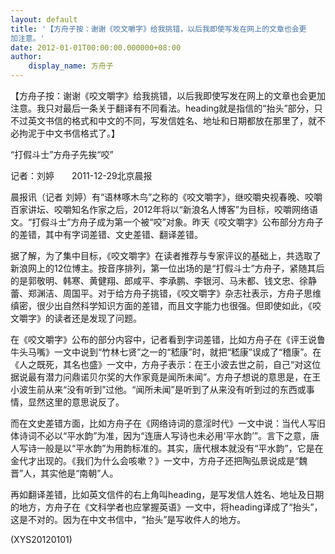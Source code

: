 ```yaml
---
layout: default
title: '【方舟子按：谢谢《咬文嚼字》给我挑错，以后我即使写发在网上的文章也会更
加注意。'
date: 2012-01-01T00:00:00.000000+08:00
author:
    display_name: 方舟子
---
```


【方舟子按：谢谢《咬文嚼字》给我挑错，以后我即使写发在网上的文章也会更加注意。我只对最后一条关于翻译有不同看法。heading就是指信的“抬头”部分，只不过英文书信的格式和中文的不同，写发信姓名、地址和日期都放在那里了，就不必拘泥于中文书信格式了。】

“打假斗士”方舟子先挨“咬”

记者：刘婷　　2011-12-29北京晨报

晨报讯（记者 刘婷）有“语林啄木鸟”之称的《咬文嚼字》，继咬嚼央视春晚、咬嚼百家讲坛、咬嚼知名作家之后，2012年将以“新浪名人博客”为目标，咬嚼网络语文。“打假斗士”方舟子成为第一个被“咬”对象。昨天《咬文嚼字》公布部分方舟子的差错，其中有字词差错、文史差错、翻译差错。

据了解，为了集中目标，《咬文嚼字》在读者推荐与专家评议的基础上，共选取了新浪网上的12位博主。按音序排列，第一位出场的是“打假斗士”方舟子，紧随其后的是郭敬明、韩寒、黄健翔、郎咸平、李承鹏、李银河、马未都、钱文忠、徐静蕾、郑渊洁、周国平。对于给方舟子挑错，《咬文嚼字》杂志社表示，方舟子思维缜密，很少出自然科学知识方面的差错，而且文字能力也很强。但即使如此，《咬文嚼字》的读者还是发现了问题。

在《咬文嚼字》公布的部分内容中，记者看到字词差错，比如方舟子在《评王说鲁　牛头马嘴》一文中说到“竹林七贤”之一的“嵇康”时，就把“嵇康”误成了“稽康”。在《人之既死，其名也盛》一文中，方舟子表示：在王小波去世之前，自己“对这位据说最有潜力问鼎诺贝尔奖的大作家竟是闻所未闻”。方舟子想说的意思是，在王小波生前从来“没有听到”过他。“闻所未闻”是听到了从来没有听到过的东西或事情，显然这里的意思说反了。

而在文史差错方面，比如方舟子在《网络诗词的意淫时代》一文中说：当代人写旧体诗词不必以“平水韵”为准，因为“连唐人写诗也未必用‘平水韵’”。言下之意，唐人写诗一般是以“平水韵”为用韵标准的。其实，唐代根本就没有“平水韵”，它是在金代才出现的。《我们为什么会咳嗽？》一文中，方舟子还把陶弘景说成是“魏晋”人，其实他是“南朝”人。

再如翻译差错，比如英文信件的右上角叫heading，是写发信人姓名、地址及日期的地方，方舟子在《文科学者也应掌握英语》一文中，将heading译成了“抬头”，这是不对的。因为在中文书信中，“抬头”是写收件人的地方。

(XYS20120101)

